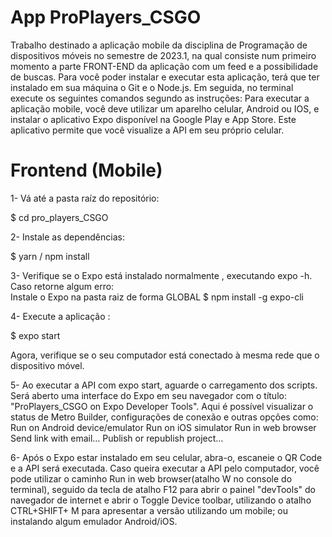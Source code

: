 # App ProPlayers_CSGO
Trabalho destinado a aplicação mobile da disciplina de Programação de dispositivos móveis no semestre de 2023.1, na qual consiste num primeiro momento a parte FRONT-END da aplicação com um feed e a possibilidade de buscas.  Para você poder instalar e executar esta aplicação, terá que ter instalado em sua máquina o Git e o Node.js. Em seguida, no terminal execute os seguintes comandos segundo as instruções:  Para executar a aplicação mobile, você deve utilizar um aparelho celular, Android ou IOS, e instalar o aplicativo Expo disponível na Google Play e App Store. Este aplicativo permite que você visualize a API em seu próprio celular. 

# Frontend (Mobile) 

1- Vá até a pasta raíz do repositório:  

$ cd pro_players_CSGO  

2- Instale as dependências: 

$ yarn / npm install 

3- Verifique se o Expo está instalado normalmente , executando expo -h. 
Caso retorne algum erro:  
Instale o Expo na pasta raiz de forma GLOBAL  $ npm install -g expo-cli  

4- Execute a aplicação : 

$ expo start  

Agora, verifique se o seu computador está conectado à mesma rede que o dispositivo móvel.  

5- Ao executar a API com expo start, aguarde o carregamento dos scripts. Será aberto uma interface do Expo em seu navegador com o título: "ProPlayers_CSGO on Expo Developer Tools". Aqui é possível visualizar o status de Metro Builder, configurações de conexão e outras opções como:  Run on Android device/emulator  Run on iOS simulator  Run in web browser  Send link with email…  Publish or republish project…  

6- Após o Expo estar instalado em seu celular, abra-o, escaneie o QR Code e a API será executada.  Caso queira executar a API pelo computador, você pode utilizar o caminho Run in web browser(atalho W no console do terminal), seguido da tecla de atalho F12 para abrir o painel "devTools" do navegador de internet e abrir o Toggle Device toolbar, utilizando o atalho CTRL+SHIFT+ M para apresentar a versão utilizando um mobile; ou instalando algum emulador Android/iOS.
